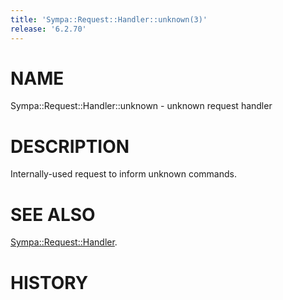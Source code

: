 ```yaml
---
title: 'Sympa::Request::Handler::unknown(3)'
release: '6.2.70'
---
```


# NAME

Sympa::Request::Handler::unknown - unknown request handler

# DESCRIPTION

Internally-used request to inform unknown commands.

# SEE ALSO

[Sympa::Request::Handler](./Sympa-Request-Handler.3.md).

# HISTORY
